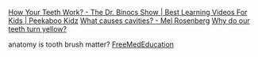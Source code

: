 [How Your Teeth Work? - The Dr. Binocs Show | Best Learning Videos For Kids | Peekaboo Kidz](https://www.youtube.com/watch?v=tvCeSX9Pthw&pp=ygURdGVldGggZXhwbGFuYXRpb24%3D "How Your Teeth Work? - The Dr. Binocs Show | Best Learning Videos For Kids | Peekaboo Kidz")
[What causes cavities? - Mel Rosenberg](https://www.youtube.com/watch?v=zGoBFU1q4g0)
[Why do our teeth turn yellow?](https://www.youtube.com/watch?v=La0ZM6iSpG4)

anatomy
is tooth brush matter?
[FreeMedEducation](https://www.youtube.com/@FME)
